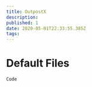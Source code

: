 ```yaml
---
title: OutpostX
description: 
published: 1
date: 2020-05-01T22:33:55.385Z
tags: 
---
```


# Default Files
```
Code
```